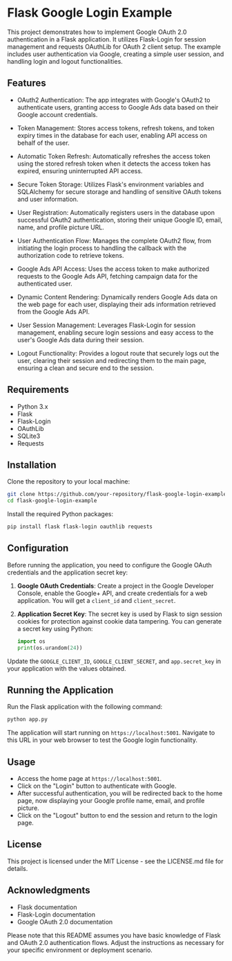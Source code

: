 # Flask Google Login Example

This project demonstrates how to implement Google OAuth 2.0 authentication in a Flask application. It utilizes Flask-Login for session management and requests OAuthLib for OAuth 2 client setup. The example includes user authentication via Google, creating a simple user session, and handling login and logout functionalities.

## Features

- OAuth2 Authentication: The app integrates with Google's OAuth2 to authenticate users, granting access to Google Ads data based on their Google account credentials.

- Token Management: Stores access tokens, refresh tokens, and token expiry times in the database for each user, enabling API access on behalf of the user.

- Automatic Token Refresh: Automatically refreshes the access token using the stored refresh token when it detects the access token has expired, ensuring uninterrupted API access.

- Secure Token Storage: Utilizes Flask's environment variables and SQLAlchemy for secure storage and handling of sensitive OAuth tokens and user information.

- User Registration: Automatically registers users in the database upon successful OAuth2 authentication, storing their unique Google ID, email, name, and profile picture URL.

- User Authentication Flow: Manages the complete OAuth2 flow, from initiating the login process to handling the callback with the authorization code to retrieve tokens.

- Google Ads API Access: Uses the access token to make authorized requests to the Google Ads API, fetching campaign data for the authenticated user.

- Dynamic Content Rendering: Dynamically renders Google Ads data on the web page for each user, displaying their ads information retrieved from the Google Ads API.

- User Session Management: Leverages Flask-Login for session management, enabling secure login sessions and easy access to the user's Google Ads data during their session.

- Logout Functionality: Provides a logout route that securely logs out the user, clearing their session and redirecting them to the main page, ensuring a clean and secure end to the session.

## Requirements

- Python 3.x
- Flask
- Flask-Login
- OAuthLib
- SQLite3
- Requests

## Installation

Clone the repository to your local machine:

```bash
git clone https://github.com/your-repository/flask-google-login-example.git
cd flask-google-login-example
```

Install the required Python packages:

```bash
pip install flask flask-login oauthlib requests
```

## Configuration

Before running the application, you need to configure the Google OAuth credentials and the application secret key:

1. **Google OAuth Credentials**: Create a project in the Google Developer Console, enable the Google+ API, and create credentials for a web application. You will get a `client_id` and `client_secret`.

2. **Application Secret Key**: The secret key is used by Flask to sign session cookies for protection against cookie data tampering. You can generate a secret key using Python:

   ```python
   import os
   print(os.urandom(24))
   ```

Update the `GOOGLE_CLIENT_ID`, `GOOGLE_CLIENT_SECRET`, and `app.secret_key` in your application with the values obtained.

## Running the Application

Run the Flask application with the following command:

```bash
python app.py
```

The application will start running on `https://localhost:5001`. Navigate to this URL in your web browser to test the Google login functionality.

## Usage

- Access the home page at `https://localhost:5001`.
- Click on the "Login" button to authenticate with Google.
- After successful authentication, you will be redirected back to the home page, now displaying your Google profile name, email, and profile picture.
- Click on the "Logout" button to end the session and return to the login page.

## License

This project is licensed under the MIT License - see the LICENSE.md file for details.

## Acknowledgments

- Flask documentation
- Flask-Login documentation
- Google OAuth 2.0 documentation

Please note that this README assumes you have basic knowledge of Flask and OAuth 2.0 authentication flows. Adjust the instructions as necessary for your specific environment or deployment scenario.
